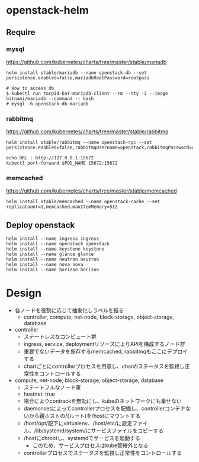 # openstack-helm

## Require

### mysql
https://github.com/kubernetes/charts/tree/master/stable/mariadb
```
helm install stable/mariadb --name openstack-db --set persistence.enabled=false,mariadbRootPassword=rootpass

# How to access db
$ kubectl run torpid-bat-mariadb-client --rm --tty -i --image bitnami/mariadb --command -- bash
# mysql -h openstack-db-mariadb
```

### rabbitmq
https://github.com/kubernetes/charts/tree/master/stable/rabbitmq
```
helm install stable/rabbitmq --name openstack-rpc --set persistence.enabled=false,rabbitmqUsername=openstack,rabbitmqPassword=openstackpass

echo URL : http://127.0.0.1:15672
kubectl port-forward $POD_NAME 15672:15672

```

### memcached
https://github.com/kubernetes/charts/tree/master/stable/memcached
```
helm install stable/memcached --name openstack-cache --set replicaCount=1,memcached.maxItemMemory=512
```


## Deploy openstack
``` deploy openstack-common
helm install --name ingress ingress
helm install --name openstack openstack
helm install --name keystone keystone
helm install --name glance glance
helm install --name neutron neutron
helm install --name nova nova
helm install --name horizon horizon
```


# Design

* 各ノードを役割に応じて抽象化しラベルを振る
  * controller, compute, net-node, block-storage, object-storage, database
* controller
  * ステートレスなコンピュート群
  * ingress, service, deploymentリソースによりAPIを構成するノード群
  * 重要でないデータを保存するmemcached, rabbitmqもここにデプロイする
  * chartごとにcontrollerプロセスを用意し、charのステータスを監視し正常性をコントロールする
* compute, net-node, block-storage, object-storage, database
  * ステートフルなノード軍
  * hostnet: true
  * 場合によりcontrackを無効にし、kubeのネットワークにも乗せない
  * daemonsetによってcontrollerプロセスを配備し、controllerコンテナないから親ホストの/(ルート)を/hostにマウントする
  * /host/opt/配下にvirtualenv、/host/etc/に設定ファイル、/lib/systemd/system/にサービスファイルをコピーする
  * /hostにchrootし、systemdでサービスを起動する
    * このため、サービスプロセスはkube管轄外となる
  * controllerプロセスでステータスを監視し正常性をコントロールする
